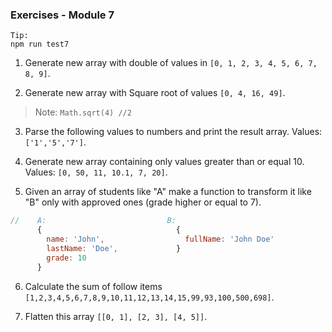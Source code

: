 ### Exercises - Module 7 ###

    Tip:  
    npm run test7

1. Generate new array with double of values in `[0, 1, 2, 3, 4, 5, 6, 7, 8, 9]`.
  
2. Generate new array with Square root of values `[0, 4, 16, 49]`.
 > Note: `Math.sqrt(4) //2`

3. Parse the following values to numbers and print the result array. Values: `['1','5','7']`.

4. Generate new array containing only values greater than or equal 10. Values: `[0, 50, 11, 10.1, 7, 20]`.
      
5. Given an array of students like "A" make a function to transform it like "B" only with approved ones (grade higher or equal to 7).
```javascript
//    A:                           B:
      {                              {                
        name: 'John',                  fullName: 'John Doe'  
        lastName: 'Doe',             }  
        grade: 10
      }                                            
```

6. Calculate the sum of follow items `[1,2,3,4,5,6,7,8,9,10,11,12,13,14,15,99,93,100,500,698]`. 

7. Flatten this array `[[0, 1], [2, 3], [4, 5]]`.

